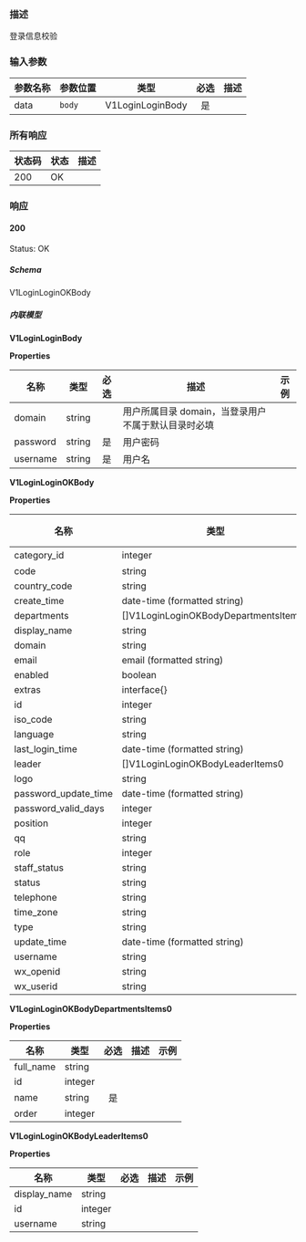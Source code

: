 ### 描述

登录信息校验

### 输入参数

| 参数名称 | 参数位置 | 类型 | 必选 | 描述 |
|------|--------|------| :------: |-------------|
| data | `body` | V1LoginLoginBody | 是 |  |

### 所有响应
| 状态码 | 状态 | 描述 |
|------|--------|-------------|
| 200 | OK |  |

### 响应

#### 200
Status: OK

##### Schema

V1LoginLoginOKBody

##### 内联模型

**V1LoginLoginBody**



**Properties**

| 名称 | 类型 | 必选 | 描述 | 示例 |
|------|------|:--------:|-------------|---------|
| domain | string|  | 用户所属目录 domain，当登录用户不属于默认目录时必填 |  |
| password | string| 是 | 用户密码 |  |
| username | string| 是 | 用户名 |  |



**V1LoginLoginOKBody**



**Properties**

| 名称 | 类型 | 必选 | 描述 | 示例 |
|------|------|:--------:|-------------|---------|
| category_id | integer| 是 |  |  |
| code | string|  |  |  |
| country_code | string|  |  |  |
| create_time | date-time (formatted string)|  |  |  |
| departments | []V1LoginLoginOKBodyDepartmentsItems0|  |  |  |
| display_name | string|  |  |  |
| domain | string|  |  |  |
| email | email (formatted string)|  |  |  |
| enabled | boolean|  |  |  |
| extras | interface{}|  |  |  |
| id | integer|  |  |  |
| iso_code | string|  |  |  |
| language | string|  |  |  |
| last_login_time | date-time (formatted string)|  |  |  |
| leader | []V1LoginLoginOKBodyLeaderItems0|  |  |  |
| logo | string|  |  |  |
| password_update_time | date-time (formatted string)|  |  |  |
| password_valid_days | integer|  |  |  |
| position | integer|  |  |  |
| qq | string|  |  |  |
| role | integer|  |  |  |
| staff_status | string|  |  |  |
| status | string|  |  |  |
| telephone | string|  |  |  |
| time_zone | string|  |  |  |
| type | string|  |  |  |
| update_time | date-time (formatted string)|  |  |  |
| username | string|  |  |  |
| wx_openid | string|  |  |  |
| wx_userid | string|  |  |  |



**V1LoginLoginOKBodyDepartmentsItems0**



**Properties**

| 名称 | 类型 | 必选 | 描述 | 示例 |
|------|------|:--------:|-------------|---------|
| full_name | string|  |  |  |
| id | integer|  |  |  |
| name | string| 是 |  |  |
| order | integer|  |  |  |



**V1LoginLoginOKBodyLeaderItems0**



**Properties**

| 名称 | 类型 | 必选 | 描述 | 示例 |
|------|------|:--------:|-------------|---------|
| display_name | string|  |  |  |
| id | integer|  |  |  |
| username | string|  |  |  |

